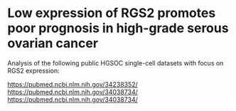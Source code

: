 # Low expression of RGS2 promotes poor prognosis in high-grade serous ovarian cancer 

Analysis of the following public HGSOC single-cell datasets with focus on RGS2 expression:

https://pubmed.ncbi.nlm.nih.gov/34238352/
https://pubmed.ncbi.nlm.nih.gov/34038734/
https://pubmed.ncbi.nlm.nih.gov/34038734/
